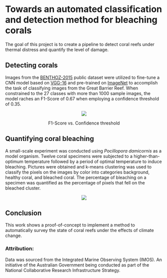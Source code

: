 # Towards an automated classification and detection method for bleaching corals 

The goal of this project is to create a pipeline to detect coral reefs under thermal distress and quantify the level of damage.

## Detecting corals

Images from the [BENTHOZ-2015](https://figshare.com/articles/BENTHOZ-2015_public_data_set/1524165) public dataset were utilized to fine-tune a CNN model based on [VGG-16](https://neurohive.io/en/popular-networks/vgg16/) and pre-trained on [ImageNet](http://www.image-net.org/) to accomplish the task of classifying images from the Great Barrier Reef. When constrained to the 27 classes with more than 1000 sample images, the model raches an F1-Score of 0.67 when employing a confidence threshold of 0.35.

<p align="center">
  <img src="https://drive.google.com/uc?export=view&id=1A0nVi7DRlJP2uMIOBcL5YItHYnOrI6w7">
</p>
<p align="center">
  F1-Score vs. Confidence threshold
</p>

## Quantifying coral bleaching

A small-scale experiment was conducted using *Pocillopora damicornis* as a model organism. Twelve coral specimens were subjected to a higher-than-optimum temperature followed by a period of optimal temperature to induce bleaching. Pictures were obtained and k-means clustering was used to classify the pixels on the images by color into categories background, healthy coral, and bleached coral. The percentage of bleaching on a specimen was quantified as the percentage of pixels that fell on the bleached cluster.

<p align="center">
  <img src="https://drive.google.com/uc?export=view&id=1p1zNO6dC4jOKmv8GN2naVPN74XRfMKS-">
</p>

## Conclusion
This work shows a proof-of-concept to implement a method to automatically survey the state of coral reefs under the effects of climate change.

### Attribution:
Data was sourced from the Integrated Marine Observing System (IMOS). An initiative of the Australian Government being conducted as part of the National Collaborative Research Infrastructure Strategy.
